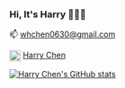 ### Hi, It's Harry 🙋🏽‍♂️
📫  whchen0630@gmail.com

<img align="center" src="http://mbem.fr/wp-content/uploads/2018/07/linkedin-logo-copy.png" width="20" height="20"> [Harry Chen](www.linkedin.com/in/harrychentw)

[![Harry Chen's GitHub stats](https://github-readme-stats.vercel.app/api?username=HarryChenTw&count_private=true)](https://github.com/harrychentw/github-readme-stats)
